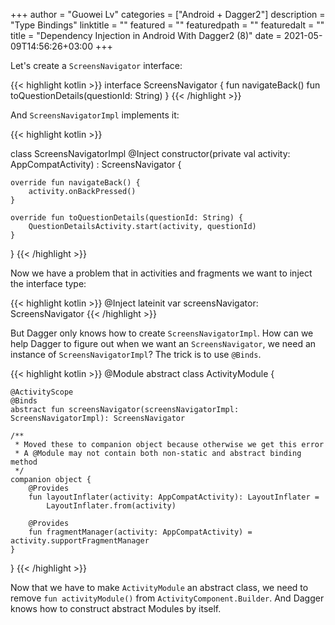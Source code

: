 +++
author = "Guowei Lv"
categories = ["Android + Dagger2"]
description = "Type Bindings"
linktitle = ""
featured = ""
featuredpath = ""
featuredalt = ""
title = "Dependency Injection in Android With Dagger2 (8)"
date = 2021-05-09T14:56:26+03:00
+++

Let's create a `ScreensNavigator` interface:

{{< highlight kotlin >}}
interface ScreensNavigator {
    fun navigateBack()
    fun toQuestionDetails(questionId: String)
}
{{< /highlight >}}

And `ScreensNavigatorImpl` implements it:

{{< highlight kotlin >}}

class ScreensNavigatorImpl @Inject constructor(private val activity: AppCompatActivity) :
    ScreensNavigator {

    override fun navigateBack() {
        activity.onBackPressed()
    }

    override fun toQuestionDetails(questionId: String) {
        QuestionDetailsActivity.start(activity, questionId)
    }
}
{{< /highlight >}}

Now we have a problem that in activities and fragments we want to inject the interface type:

{{< highlight kotlin >}}
@Inject
lateinit var screensNavigator: ScreensNavigator
{{< /highlight >}}

But Dagger only knows how to create `ScreensNavigatorImpl`. How can we help Dagger to figure out when we want an `ScreensNavigator`, we need an instance of `ScreensNavigatorImpl`? The trick is to use `@Binds`.

{{< highlight kotlin >}}
@Module
abstract class ActivityModule {

    @ActivityScope
    @Binds
    abstract fun screensNavigator(screensNavigatorImpl: ScreensNavigatorImpl): ScreensNavigator

    /**
     * Moved these to companion object because otherwise we get this error
     * A @Module may not contain both non-static and abstract binding method
     */
    companion object {
        @Provides
        fun layoutInflater(activity: AppCompatActivity): LayoutInflater =
            LayoutInflater.from(activity)

        @Provides
        fun fragmentManager(activity: AppCompatActivity) = activity.supportFragmentManager
    }
}
{{< /highlight >}}

Now that we have to make `ActivityModule` an abstract class, we need to remove `fun activityModule()` from `ActivityComponent.Builder`. And Dagger
knows how to construct abstract Modules by itself.
